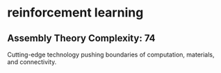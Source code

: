 # reinforcement learning

## Assembly Theory Complexity: 74
Cutting-edge technology pushing boundaries of computation, materials, and connectivity.
